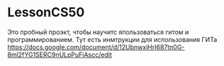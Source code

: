 # LessonCS50
Это пробный проэкт, чтобы научитс япользоваться гитом и программированием.
Тут есть инмтрукции для использования ГИТа
https://docs.google.com/document/d/12UbnwxiHrI687tn0G-8ml2fYG1SERC9nULpPuFjAscc/edit 
